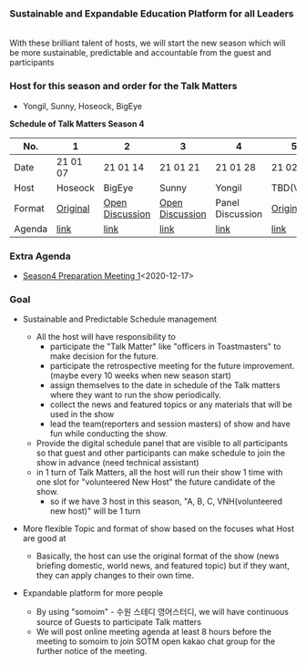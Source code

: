 
### Sustainable and Expandable Education Platform for all Leaders 
<br> With these brilliant talent of hosts, we will start the new season which will be more sustainable, predictable and accountable from the guest and participants

### Host for this season and order for the Talk Matters
* Yongil, Sunny, Hoseock, BigEye


**Schedule of Talk Matters Season 4**

| No. | 1 | 2 | 3 | 4 | 5 | 6 | 7 | 8 | 9 | 10 |
| --- | --- | --- | --- | --- | --- | --- | --- | --- | --- | --- |
| Date | 21 01 07 | 21 01 14 | 21 01 21 |21 01 28 | 21 02 04 | 21 02 11 | 21 02 18 | 21 02 25 | 21 03 04 | 21 03 11 |
| Host | Hoseock| BigEye | Sunny| Yongil | TBD(VNH)| Hoseock | Yongil| Sunny | TBD(VNH) | BigEye
| Format | [Original](https://github.com/seock04/TalkMatters/blob/main/TalkMatters_Original_Format.md) | [Open Discussion](https://github.com/seock04/TalkMatters/blob/main/TalkMatters_Open_Discussion_format.md) | [Open Discussion](https://github.com/seock04/TalkMatters/blob/main/TalkMatters_Open_Discussion_format.md) | Panel Discussion | [Original](https://github.com/seock04/TalkMatters/blob/main/TalkMatters_Original_Format.md)| [Original](https://github.com/seock04/TalkMatters/blob/main/TalkMatters_Original_Format.md) | Panel Discussion| [Open Discussion](https://github.com/seock04/TalkMatters/blob/main/TalkMatters_Open_Discussion_format.md) | [Original](https://github.com/seock04/TalkMatters/blob/main/TalkMatters_Original_Format.md) | [Open Discussion](https://github.com/seock04/TalkMatters/blob/main/TalkMatters_Open_Discussion_format.md)
| Agenda | [link](./Season4_1st.md) | [link](./Season4_2nd.md) | [link](./Season4_3rd.md) | [link](./Season4_4th.md) | [link](./Season4_5th.md)| [link](./Season4_6th.md) | [link](./Season4_7th.md) | [link](./Season4_8th.md) | [link](./Season4_9th.md) | [link](./Season4_10th.md)


### Extra Agenda
* [Season4 Preparation Meeting 1](./Preparation%20Meeting%201%202020%2012%2017.md)<2020-12-17>

### Goal
* Sustainable and Predictable Schedule management
  * All the host will have responsibility to
    * participate the "Talk Matter" like "officers in Toastmasters" to make decision for the future.
    * participate the retrospective meeting for the future improvement.(maybe every 10 weeks when new season start)
    * assign themselves to the date in schedule of the Talk matters where they want to run the show periodically.
    * collect the news and featured topics or any materials that will be used in the show
    * lead the team(reporters and session masters) of show and have fun while conducting the show.
  * Provide the digital schedule panel that are visible to all participants so that guest and other participants can make schedule to join the show in advance (need technical assistant)
  * in 1 turn of Talk Matters, all the host will run their show 1 time with one slot for "volunteered New Host" the future candidate of the show.
    * so if we have 3 host in this season, "A, B, C, VNH(volunteered new host)" will be 1 turn

* More flexible Topic and format of show based on the focuses what Host are good at
  * Basically, the host can use the original format of the show (news briefing domestic, world news, and featured topic) but if they want, they can apply changes to their own time.

* Expandable platform for more people 
  * By using "somoim" - 수원 스테디 영어스터디, we will have continuous source of Guests to participate Talk matters 
  * We will post online meeting agenda at least 8 hours before the meeting to somoim to join SOTM open kakao chat group for the further notice of the meeting.


  

